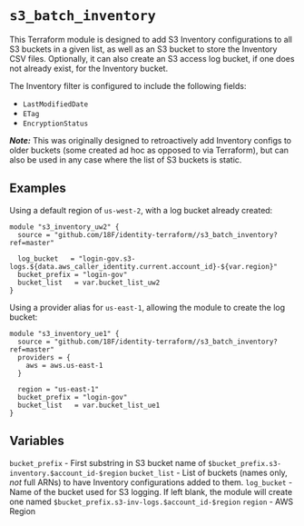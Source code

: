# `s3_batch_inventory`

This Terraform module is designed to add S3 Inventory configurations to all S3 buckets in a given list, as well as an S3 bucket to store the Inventory CSV files. Optionally, it can also create an S3 access log bucket, if one does not already exist, for the Inventory bucket.

The Inventory filter is configured to include the following fields:

- `LastModifiedDate`
- `ETag`
- `EncryptionStatus`

***Note:*** This was originally designed to retroactively add Inventory configs to older buckets (some created ad hoc as opposed to via Terraform), but can also be used in any case where the list of S3 buckets is static.

## Examples

Using a default region of `us-west-2`, with a log bucket already created:

```hcl
module "s3_inventory_uw2" {
  source = "github.com/18F/identity-terraform//s3_batch_inventory?ref=master"

  log_bucket   = "login-gov.s3-logs.${data.aws_caller_identity.current.account_id}-${var.region}"
  bucket_prefix = "login-gov"
  bucket_list   = var.bucket_list_uw2
}
```

Using a provider alias for `us-east-1`, allowing the module to create the log bucket:

```
module "s3_inventory_ue1" {
  source = "github.com/18F/identity-terraform//s3_batch_inventory?ref=master"
  providers = {
    aws = aws.us-east-1
  }

  region = "us-east-1"
  bucket_prefix = "login-gov"
  bucket_list   = var.bucket_list_ue1
}
```

## Variables

`bucket_prefix` - First substring in S3 bucket name of `$bucket_prefix.s3-inventory.$account_id-$region`
`bucket_list` - List of buckets (names only, *not* full ARNs) to have Inventory configurations added to them.
`log_bucket` - Name of the bucket used for S3 logging. If left blank, the module will create one named `$bucket_prefix.s3-inv-logs.$account_id-$region`
`region` - AWS Region
